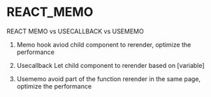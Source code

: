 # REACT_MEMO
REACT MEMO vs USECALLBACK vs USEMEMO

1. Memo hook
aviod child component to rerender, optimize the performance

2. Usecallback
Let child component to rerender based on [variable]

3. Usememo
avoid part of the function rerender in the same page, optimize the performance


